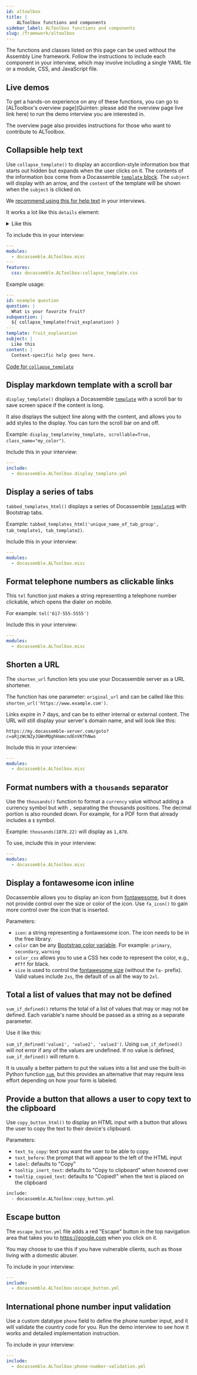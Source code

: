 ```yaml
---
id: altoolbox
title: |
    ALToolbox functions and components
sidebar_label: ALToolbox functions and components
slug: /framework/altoolbox
---
```


The functions and classes listed on this page can be used without the Assembly
Line framework. Follow the instructions to include each component in your
interview, which may involve including a single YAML file or a module, CSS, and
JavaScript file.

## Live demos 

To get a hands-on experience on any of these functions, you can go to [ALToolbox's overview page](Quinten: please add the overview page live link here) to run the demo interview you are interested in.

The overview page also provides instructions for those who want to contribute to ALToolbox.

## Collapsible help text

Use `collapse_template()` to display an accordion-style information box that
starts out hidden but expands when the user clicks on it. The contents of the
information box come from a Docassemble [`template`
block](https://docassemble.org/docs/initial.html#template). The `subject` will
display with an arrow, and the `content` of the template will be shown when the
`subject` is clicked on.

We [recommend using this for help
text](question_style_help_your_user.md#provide-help-information-in-context) in
your interviews.

It works a lot like this `details` element:

<details><summary>Like this</summary>
<p>
Context-specific help goes here.
</p>
</details>

To include this in your interview:

```yaml
---
modules:
  - docassemble.ALToolbox.misc
---
features:
  css: docassemble.ALToolbox:collapse_template.css
```  

Example usage:

```yaml
---
id: example question
question: |
  What is your favorite fruit?
subquestion: |
  ${ collapse_template(fruit_explanation) }
---
template: fruit_explanation
subject: |
  Like this
content: |
  Context-specific help goes here.
```

[Code for `collapse_template`](https://github.com/SuffolkLITLab/docassemble-ALToolbox/blob/main/docassemble/ALToolbox/misc.py)

## Display markdown template with a scroll bar

`display_template()` displays a Docassemble
[`template`](https://docassemble.org/docs/initial.html#template) with a scroll bar to save screen space if the content is long.

It also displays the subject line along with the content, and allows you to add styles to the display. You can turn the scroll bar on and off. 

Example: `display_template(my_template, scrollable=True, class_name="my_color")`.

Include this in your interview:

```yaml
---
include:
  - docassemble.ALToolbox.display_template.yml
```

## Display a series of tabs

`tabbed_templates_html()` displays a series of Docassemble
[`template`s](https://docassemble.org/docs/initial.html#template) with Bootstrap
tabs.

Example: `tabbed_templates_html('unique_name_of_tab_group', tab_template1, tab_template2)`.

Include this in your interview:

```yaml
---
modules:
  - docassemble.ALToolbox.misc
```

## Format telephone numbers as clickable links

This `tel` function just makes a string representing a telephone number
clickable, which opens the dialer on mobile.

For example: `tel('617-555-5555')`

Include this in your interview:

```yaml
---
modules:
  - docassemble.ALToolbox.misc
```

## Shorten a URL

The `shorten_url` function lets you use your Docassemble server as a URL
shortener.

The function has one parameter: `original_url` and can be called like this:
`shorten_url('https://www.example.com')`.

Links expire in 7 days, and can be to either internal or external content.
The URL will still display your server's domain name, and will look like this:

`https://my.docassemble-server.com/goto?c=aRjzWcNZyJGWnMQghHamcndEnVKfhNwo`

Include this in your interview:

```yaml
---
modules:
  - docassemble.ALToolbox.misc
```

## Format numbers with a `thousands` separator

Use the `thousands()` function to format a `currency` value without adding a
currency symbol but with `,` separating the thousands positions. The decimal
portion is also rounded down. For example, for a PDF form that already includes
a `$` symbol. 

Example: `thousands(1870.22)` will display as `1,870`.

To use, include this in your interview:

```yaml
---
modules:
  - docassemble.ALToolbox.misc
```

## Display a fontawesome icon inline

Docassemble allows you to display an icon from [fontawesome](https://fontawesome.com/),
but it does not provide control over the size or color of the icon. Use
`fa_icon()` to gain more control over the icon that is inserted.

Parameters:

* `icon`: a string representing a fontawesome icon. The icon needs to be in the free library.
* `color` can be any [Bootstrap color variable](https://getbootstrap.com/docs/4.0/utilities/colors/). For example: `primary`, `secondary`, `warning`
* `color_css` allows you to use a CSS hex code to represent the color, e.g., `#fff` for black.
* `size` is used to control the [fontawesome size](https://fontawesome.com/v6.0/docs/web/style/size) (without the `fa-` prefix). Valid values include `2xs`, the default of `sm` all the way to `2xl`.

## Total a list of values that may not be defined

`sum_if_defined()` returns the total of a list of values that may or may not be
defined. Each variable's name should be passed as a string as a separate
parameter.

Use it like this:

`sum_if_defined('value1', 'value2', 'value3')`. Using `sum_if_defined()` will
not error if any of the values are undefined. If no value is defined,
`sum_if_defined()` will return `0`.

It is usually a better pattern to put the values into a list and use the
built-in Python function
[`sum`](https://docs.python.org/3/library/functions.html#sum), but this provides
an alternative that may require less effort depending on how your form is
labeled.

## Provide a button that allows a user to copy text to the clipboard

Use `copy_button_html()` to display an HTML input with a button
that allows the user to copy the text to their device's clipboard.

Parameters:

* `text_to_copy`: text you want the user to be able to copy.
* `text_before`: the prompt that will appear to the left of the HTML input
* `label`: defaults to "Copy"
* `tooltip_inert_text`: defaults to "Copy to clipboard" when hovered over
* `tooltip_copied_text`: defaults to "Copied!" when the text is placed on the clipboard


```python
include:
  - docassemble.ALToolbox:copy_button.yml
```

## Escape button 

The `escape_button.yml` file adds a red "Escape" button in the 
top navigation area that takes you to https://google.com when you click
on it.

You may choose to use this if you have vulnerable clients, such as those living
with a domestic abuser.

To include in your interview:

```yaml
---
include:
  - docassemble.ALToolbox:escape_button.yml
```  

## International phone number input validation 

Use a custom datatype `phone` field to define the phone number input, and it will validate the country code for you. Run the demo interview to see how it works and detailed implementation instruction.

To include in your interview:

```yaml
---
include:
  - docassemble.ALToolbox:phone-number-validation.yml
``` 